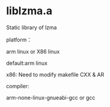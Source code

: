 # liblzma.a
Static library of lzma

platform：

  arm linux or X86 linux
  
  default:arm linux
  
  x86: Need to modify makefile CXX & AR
  
compiler:

  arm-none-linux-gnueabi-gcc or gcc

